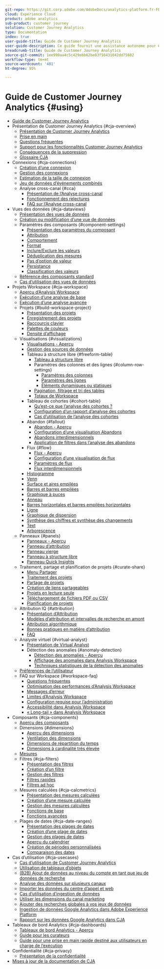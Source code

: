 ```yaml
---
git-repo: https://git.corp.adobe.com/AdobeDocs/analytics-platform.fr-FR
cloud: Experience Cloud
product: adobe analytics
sub-product: customer journey
solution: Customer Journey Analytics
type: Documentation
index: true
user-guide-title: Guide de Customer Journey Analytics
user-guide-description: Ce guide fournit une assistance autonome pour Customer Journey Analytics, la solution nouvelle génération d’Adobe pour les analyses cross-canal, basée sur Adobe Experience Platform.
breadcrumb-title: Guide de Customer Journey Analytics
source-git-commit: 1ee998aa4c5c429ebb62be83f56431842dd75602
workflow-type: tm+mt
source-wordcount: '481'
ht-degree: 95%

---
```



# Guide de Customer Journey Analytics {#using}

+ [Guide de Customer Journey Analytics](getting-started/cja-landing.md)
+ Présentation de Customer Journey Analytics {#cja-overview}
   + [Présentation de Customer Journey Analytics](getting-started/cja-overview.md)
   + [Prise en main](getting-started/cja-getting-started.md)
   + [Questions fréquentes](getting-started/cja-faq.md)
   + [Support pour les fonctionnalités Customer Journey Analytics](getting-started/cja-aa.md)
   + [Conséquences de la suppression](getting-started/cja-deletion.md)
   + [Glossaire CJA](getting-started/cja-glossary.md)
+ Connexions {#cja-connections}
   + [Création d’une connexion](connections/create-connection.md)
   + [Gestion des connexions](connections/manage-connections.md)
   + [Estimation de la taille de connexion](connections/estimate-connection-size.md)
   + [Jeu de données d’événements combinés](connections/combined-dataset.md)
   + Analyse cross-canal {#cca}
      + [Présentation de l’Analyse cross-canal](connections/cca/overview.md)
      + [Fonctionnement des relectures](connections/cca/replay.md)
      + [FAQ sur l’Analyse cross-canal](connections/cca/faq.md)
+ Vues des données {#cja-dataviews}
   + [Présentation des vues de données](data-views/data-views.md)
   + [Création ou modification d’une vue de données](data-views/create-dataview.md)
   + Paramètres des composants {#component-settings}
      + [Présentation des paramètres du composant](data-views/component-settings/overview.md)
      + [Attribution](data-views/component-settings/attribution.md)
      + [Comportement](data-views/component-settings/behavior.md)
      + [Format](data-views/component-settings/format.md)
      + [Inclure/Exclure les valeurs](data-views/component-settings/include-exclude-values.md)
      + [Déduplication des mesures](data-views/component-settings/metric-deduplication.md)
      + [Pas d’option de valeur](data-views/component-settings/no-value-options.md)
      + [Persistance](data-views/component-settings/persistence.md)
      + [Classification des valeurs](data-views/component-settings/value-bucketing.md)
   + [Référence des composants standard](data-views/component-reference.md)
   + [Cas dʼutilisation des vues de données](data-views/data-views-usecases.md)
+ Projets Workspace {#cja-workspace}
   + [Aperçu d’Analysis Workspace](analysis-workspace/home.md)
   + [Exécution d’une analyse de base](analysis-workspace/perform-basic-analysis.md)
   + [Exécution d’une analyse avancée](analysis-workspace/perform-adv-analysis.md)
   + Projets {#build-workspace-project}
      + [Présentation des projets](analysis-workspace/build-workspace-project/freeform-overview.md)
      + [Enregistrement des projets](analysis-workspace/build-workspace-project/save-projects.md)
      + [Raccourcis clavier](analysis-workspace/build-workspace-project/fa-shortcut-keys.md)
      + [Palettes de couleurs](analysis-workspace/build-workspace-project/color-palettes.md)
      + [Densité d’affichage](analysis-workspace/build-workspace-project/view-density.md)
   + Visualisations {#visualizations}
      + [Visualisations - Aperçu](analysis-workspace/visualizations/freeform-analysis-visualizations.md)
      + [Gestion des sources de données](analysis-workspace/visualizations/t-sync-visualization.md)
      + Tableau à structure libre {#freeform-table}
         + [Tableau à structure libre](analysis-workspace/visualizations/freeform-table/freeform-table.md)
         + Paramètres des colonnes et des lignes {#column-row-settings}
            + [Paramètres des colonnes](analysis-workspace/visualizations/freeform-table/column-row-settings/column-settings.md)
            + [Paramètres des lignes](analysis-workspace/visualizations/freeform-table/column-row-settings/table-settings.md)
            + [Éléments dynamiques ou statiques](analysis-workspace/visualizations/freeform-table/column-row-settings/manual-vs-dynamic-rows.md)
         + [Pagination, filtrage et tri des tables](analysis-workspace/visualizations/freeform-table/pagination-filtering-sorting.md)
         + [Totaux de Workspace](analysis-workspace/visualizations/freeform-table/workspace-totals.md)
      + Tableau de cohortes {#cohort-table}
         + [Qu’est-ce que l’analyse des cohortes ?](analysis-workspace/visualizations/cohort-table/cohort-analysis.md)
         + [Configuration d’un rapport d’analyse des cohortes](analysis-workspace/visualizations/cohort-table/t-cohort.md)
         + [Cas d’utilisation de l’analyse des cohortes](analysis-workspace/visualizations/cohort-table/cohort-use-cases.md)
      + Abandon {#fallout}
         + [Abandon - Aperçu](analysis-workspace/visualizations/fallout/fallout-flow.md)
         + [Configuration d’une visualisation Abandons](analysis-workspace/visualizations/fallout/configuring-fallout.md)
         + [Abandons interdimensionnels](analysis-workspace/visualizations/fallout/configuring-interdimensional-fallout.md)
         + [Application de filtres dans l’analyse des abandons](analysis-workspace/visualizations/fallout/compare-segments-fallout.md)
      + Flux {#flow}
         + [Flux - Aperçu](analysis-workspace/visualizations/c-flow/flow.md)
         + [Configuration d’une visualisation de flux](analysis-workspace/visualizations/c-flow/creating-flow-report.md)
         + [Paramètres de flux](analysis-workspace/visualizations/c-flow/flow-settings.md)
         + [Flux interdimensionnels](analysis-workspace/visualizations/c-flow/multi-dimensional-flow.md)
      + [Histogramme](analysis-workspace/visualizations/histogram.md)
      + [Venn](analysis-workspace/visualizations/venn.md)
      + [Surface et aires empilées](analysis-workspace/visualizations/area.md)
      + [Barres et barres empilées](analysis-workspace/visualizations/bar.md)
      + [Graphique à puces](analysis-workspace/visualizations/bullet-graph.md)
      + [Anneau](analysis-workspace/visualizations/donut.md)
      + [Barres horizontales et barres empilées horizontales](analysis-workspace/visualizations/horizontal-bar.md)
      + [Ligne](analysis-workspace/visualizations/line.md)
      + [Graphique de dispersion](analysis-workspace/visualizations/scatterplot.md)
      + [Synthèse des chiffres et synthèse des changements](analysis-workspace/visualizations/summary-number-change.md)
      + [Text](analysis-workspace/visualizations/text.md)
      + [Arborescence](analysis-workspace/visualizations/treemap.md)
   + Panneaux {#panels}
      + [Panneaux - Aperçu](analysis-workspace/c-panels/panels.md)
      + [Panneau d’attribution](analysis-workspace/c-panels/attribution.md)
      + [Panneau vierge](analysis-workspace/c-panels/blank-panel.md)
      + [Panneau à structure libre](analysis-workspace/c-panels/freeform-panel.md)
      + [Panneau Quick Insights](analysis-workspace/c-panels/quickinsight.md)
   + Traitement, partage et planification de projets {#curate-share}
      + [Menu Partager](analysis-workspace/curate-share/send-schedule-files.md)
      + [Traitement des projets](analysis-workspace/curate-share/curate.md)
      + [Partage de projets](analysis-workspace/curate-share/share-projects.md)
      + [Création de liens partageables](analysis-workspace/curate-share/shareable-links.md)
      + [Projets en lecture seule](analysis-workspace/curate-share/view-only-projects.md)
      + [Téléchargement de fichiers PDF ou CSV](analysis-workspace/curate-share/download-send.md)
      + [Planification de projets](analysis-workspace/curate-share/t-schedule-report.md)
   + Attribution IQ {#attribution}
      + [Présentation d’Attribution](analysis-workspace/attribution/overview.md)
      + [Modèles d’attribution et intervalles de recherche en amont](analysis-workspace/attribution/models.md)
      + [Attribution algorithmique](analysis-workspace/attribution/algorithmic.md)
      + [Bonnes pratiques en matière dʼattribution](analysis-workspace/attribution/best-practices.md)
      + [FAQ](analysis-workspace/attribution/faq.md)
   + Analyste virtuel {#virtual-analyst}
      + [Présentation de Virtual Analyst](analysis-workspace/virtual-analyst/overview.md)
      + Détection des anomalies {#anomaly-detection}
         + [Détection des anomalies - Aperçu](analysis-workspace/virtual-analyst/c-anomaly-detection/anomaly-detection.md)
         + [Affichage des anomalies dans Analysis Workspace](analysis-workspace/virtual-analyst/c-anomaly-detection/view-anomalies.md)
         + [Techniques statistiques de la détection des anomalies](analysis-workspace/virtual-analyst/c-anomaly-detection/statistics-anomaly-detection.md)
   + [Préférences de l’utilisateur](analysis-workspace/user-preferences.md)
   + FAQ sur Workspace {#workspace-faq}
      + [Questions fréquentes](analysis-workspace/workspace-faq/faq.md)
      + [Optimisation des performances d’Analysis Workspace](analysis-workspace/workspace-faq/optimizing-performance.md)
      + [Messages d’erreur](analysis-workspace/workspace-faq/error-messages.md)
      + [Limites d’Analysis Workspace](analysis-workspace/workspace-faq/aw-limitations.md)
      + [Configuration requise pour l’administration](analysis-workspace/workspace-faq/frequently-asked-questions-analysis-workspace.md)
      + [Accessibilité dans Analysis Workspace](analysis-workspace/workspace-faq/aw-accessibility.md)
      + [« Long-tail » dans Analysis Workspace](analysis-workspace/workspace-faq/long-tail.md)
+ Composants {#cja-components}
   + [Aperçu des composants](components/overview.md)
   + Dimensions {#dimensions}
      + [Aperçu des dimensions](components/dimensions/view-dimensions.md)
      + [Ventilation des dimensions](components/dimensions/t-breakdown-fa.md)
      + [Dimensions de répartition du temps](components/dimensions/time-parting-dimensions.md)
      + [Dimensions à cardinalité très élevée](components/dimensions/high-cardinality.md)
   + [Mesures](components/apply-create-metrics.md)
   + Filtres {#cja-filters}
      + [Présentation des filtres](components/filters/filters-overview.md)
      + [Création d’un filtre](components/filters/create-filters.md)
      + [Gestion des filtres](components/filters/manage-filters.md)
      + [Filtres rapides](components/filters/quick-filters.md)
      + [Filtres ad hoc](components/filters/ad-hoc-filters.md)
   + Mesures calculées {#cja-calcmetrics}
      + [Présentation des mesures calculées](components/calc-metrics/calc-metr-overview.md)
      + [Création d’une mesure calculée](components/calc-metrics/create.md)
      + [Gestion des mesures calculées](components/calc-metrics/manage.md)
      + [Fonctions de base](components/calc-metrics/cm-functions.md)
      + [Fonctions avancées](components/calc-metrics/cm-adv-functions.md)
   + Plages de dates {#cja-date-ranges}
      + [Présentation des plages de dates](components/date-ranges/overview.md)
      + [Création d’une plage de dates](components/date-ranges/create.md)
      + [Gestion des plages de dates](components/date-ranges/manage.md)
      + [Aperçu du calendrier](components/date-ranges/calendar.md)
      + [Création de périodes personnalisées](components/date-ranges/custom-date-ranges.md)
      + [Comparaison des dates](components/date-ranges/time-comparison.md)
+ Cas d’utilisation {#cja-usecases}
   + [Cas d’utilisation de Customer Journey Analytics](use-cases/cja-usecases.md)
   + [Utilisation de tableaux d’objets](use-cases/object-arrays.md)
   + [(B2B) Ajout de données au niveau du compte en tant que jeu de données de recherche](use-cases/b2b.md)
   + [Analyse des données sur plusieurs canaux](use-cases/cross-channel.md)
   + [Importer les données du centre d’appel et web](use-cases/call-center.md)
   + [Cas d’utilisation d’ingestion de données](use-cases/data-ingestion.md)
   + [Utiliser les dimensions du canal marketing](use-cases/marketing-channels.md)
   + [Ajouter des recherches globales à vos jeux de données](use-cases/global-lookups.md)
   + [Ingestion de données Google Analytics dans Adobe Experience Platform](use-cases/ga-to-cja.md)
   + [Rapport sur les données Google Analytics dans CJA](use-cases/ga-to-cja-reporting.md)
+ Tableaux de bord Analytics {#cja-dashboards}
   + [Tableaux de bord Analytics - Aperçu](mobile-app/home.md)
   + [Guide pour les curateurs](mobile-app/curator.md)
   + [Guide pour une prise en main rapide destiné aux utilisateurs en charge de l’exécution](mobile-app/executive.md)
+ Confidentialité {#cja-privacy}
   + [Présentation de la confidentialité](privacy/privacy-overview.md)
+ [Mises à jour de la documentation de CJA](doc-changes.md)
